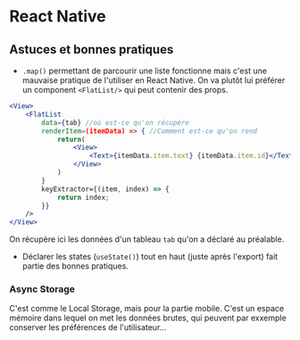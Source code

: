 # React Native
## Astuces et bonnes pratiques

- `.map()` permettant de parcourir une liste fonctionne mais c'est une mauvaise pratique de l'utiliser en React Native. On va plutôt lui préférer un component `<FlatList/>` qui peut contenir des props.

```jsx
<View>
    <FlatList
        data={tab} //où est-ce qu'on récupère
        renderItem=(itemData) => { //Comment est-ce qu'on rend
            return(
                <View>
                    <Text>{itemData.item.text} {itemData.item.id}</Text>
                </View>
            )
        }
        keyExtractor={(item, index) => {
            return index;
        }}
    />
</View>
```

On récupère ici les données d'un tableau `tab` qu'on a déclaré au préalable.



- Déclarer les states (`useState()`) tout en haut (juste après l'export) fait partie des bonnes pratiques.

### Async Storage

C'est comme le Local Storage, mais pour la partie mobile. C'est un espace mémoire dans lequel on met les données brutes, qui peuvent par exxemple conserver les préférences de l'utilisateur...